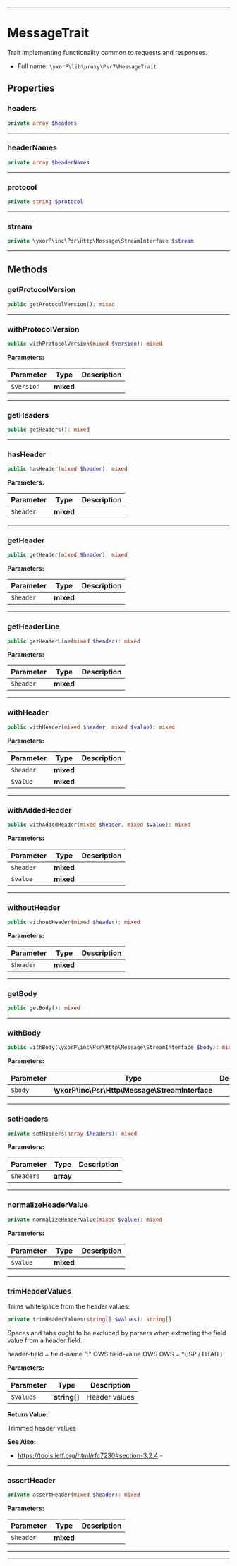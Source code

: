 ***

# MessageTrait

Trait implementing functionality common to requests and responses.



* Full name: `\yxorP\lib\proxy\Psr7\MessageTrait`



## Properties


### headers



```php
private array $headers
```






***

### headerNames



```php
private array $headerNames
```






***

### protocol



```php
private string $protocol
```






***

### stream



```php
private \yxorP\inc\Psr\Http\Message\StreamInterface $stream
```






***

## Methods


### getProtocolVersion



```php
public getProtocolVersion(): mixed
```











***

### withProtocolVersion



```php
public withProtocolVersion(mixed $version): mixed
```








**Parameters:**

| Parameter | Type | Description |
|-----------|------|-------------|
| `$version` | **mixed** |  |




***

### getHeaders



```php
public getHeaders(): mixed
```











***

### hasHeader



```php
public hasHeader(mixed $header): mixed
```








**Parameters:**

| Parameter | Type | Description |
|-----------|------|-------------|
| `$header` | **mixed** |  |




***

### getHeader



```php
public getHeader(mixed $header): mixed
```








**Parameters:**

| Parameter | Type | Description |
|-----------|------|-------------|
| `$header` | **mixed** |  |




***

### getHeaderLine



```php
public getHeaderLine(mixed $header): mixed
```








**Parameters:**

| Parameter | Type | Description |
|-----------|------|-------------|
| `$header` | **mixed** |  |




***

### withHeader



```php
public withHeader(mixed $header, mixed $value): mixed
```








**Parameters:**

| Parameter | Type | Description |
|-----------|------|-------------|
| `$header` | **mixed** |  |
| `$value` | **mixed** |  |




***

### withAddedHeader



```php
public withAddedHeader(mixed $header, mixed $value): mixed
```








**Parameters:**

| Parameter | Type | Description |
|-----------|------|-------------|
| `$header` | **mixed** |  |
| `$value` | **mixed** |  |




***

### withoutHeader



```php
public withoutHeader(mixed $header): mixed
```








**Parameters:**

| Parameter | Type | Description |
|-----------|------|-------------|
| `$header` | **mixed** |  |




***

### getBody



```php
public getBody(): mixed
```











***

### withBody



```php
public withBody(\yxorP\inc\Psr\Http\Message\StreamInterface $body): mixed
```








**Parameters:**

| Parameter | Type | Description |
|-----------|------|-------------|
| `$body` | **\yxorP\inc\Psr\Http\Message\StreamInterface** |  |




***

### setHeaders



```php
private setHeaders(array $headers): mixed
```








**Parameters:**

| Parameter | Type | Description |
|-----------|------|-------------|
| `$headers` | **array** |  |




***

### normalizeHeaderValue



```php
private normalizeHeaderValue(mixed $value): mixed
```








**Parameters:**

| Parameter | Type | Description |
|-----------|------|-------------|
| `$value` | **mixed** |  |




***

### trimHeaderValues

Trims whitespace from the header values.

```php
private trimHeaderValues(string[] $values): string[]
```

Spaces and tabs ought to be excluded by parsers when extracting the field value from a header field.

header-field = field-name ":" OWS field-value OWS
OWS          = *( SP / HTAB )






**Parameters:**

| Parameter | Type | Description |
|-----------|------|-------------|
| `$values` | **string[]** | Header values |


**Return Value:**

Trimmed header values


**See Also:**

* https://tools.ietf.org/html/rfc7230#section-3.2.4 - 

***

### assertHeader



```php
private assertHeader(mixed $header): mixed
```








**Parameters:**

| Parameter | Type | Description |
|-----------|------|-------------|
| `$header` | **mixed** |  |




***

***


